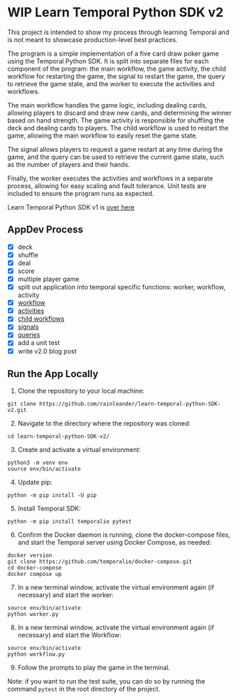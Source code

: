 # WIP Learn Temporal Python SDK v2
This project is intended to show my process through learning Temporal and is not meant to showcase production-level best practices.

The program is a simple implementation of a five card draw poker game using the Temporal Python SDK. It is split into separate files for each component of the program: the main workflow, the game activity, the child workflow for restarting the game, the signal to restart the game, the query to retrieve the game state, and the worker to execute the activities and workflows.

The main workflow handles the game logic, including dealing cards, allowing players to discard and draw new cards, and determining the winner based on hand strength. The game activity is responsible for shuffling the deck and dealing cards to players. The child workflow is used to restart the game, allowing the main workflow to easily reset the game state.

The signal allows players to request a game restart at any time during the game, and the query can be used to retrieve the current game state, such as the number of players and their hands.

Finally, the worker executes the activities and workflows in a separate process, allowing for easy scaling and fault tolerance. Unit tests are included to ensure the program runs as expected.

Learn Temporal Python SDK v1 is [over here](https://github.com/rainleander/learn-temporal-pythonSDK)

## AppDev Process
- [x] deck
- [x] shuffle
- [x] deal
- [x] score
- [x] multiple player game 
- [x] split out application into temporal specific functions: worker, workflow, activity 
- [x] [workflow](https://docs.temporal.io/application-development/foundations) 
- [x] [activities](https://docs.temporal.io/application-development/features) 
- [x] [child workflows](https://docs.temporal.io/workflows#child-workflow)
- [x] [signals](https://docs.temporal.io/concepts/what-is-a-signal/)
- [x] [queries](https://docs.temporal.io/concepts/what-is-a-query/) 
- [x] add a unit test
- [x] write v2.0 blog post

## Run the App Locally
1. Clone the repository to your local machine:
```
git clone https://github.com/rainleander/learn-temporal-python-SDK-v2.git
```
2. Navigate to the directory where the repository was cloned:
```
cd learn-temporal-python-SDK-v2/
```
3. Create and activate a virtual environment:
```
python3 -m venv env
source env/bin/activate
```
4. Update pip: 
```
python -m pip install -U pip
```
5. Install Temporal SDK: 
```
python -m pip install temporalio pytest
```
6. Confirm the Docker daemon is running, clone the docker-compose files, and start the Temporal server using Docker Compose, as needed:
```
docker version
git clone https://github.com/temporalio/docker-compose.git
cd docker-compose
docker compose up
```
7. In a new terminal window, activate the virtual environment again (if necessary) and start the worker:
```
source env/bin/activate
python worker.py
```
8. In a new terminal window, activate the virtual environment again (if necessary) and start the Workflow:
```
source env/bin/activate
python workflow.py
```
9. Follow the prompts to play the game in the terminal.

Note: if you want to run the test suite, you can do so by running the command `pytest` in the root directory of the project.
